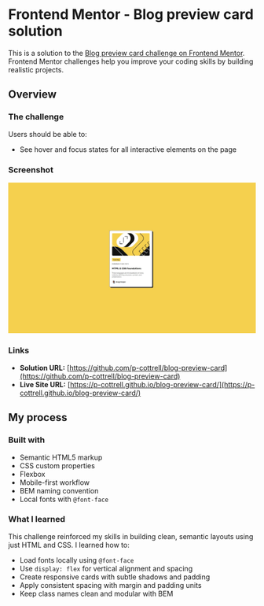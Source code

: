 # Frontend Mentor - Blog preview card solution

This is a solution to the [Blog preview card challenge on Frontend Mentor](https://www.frontendmentor.io/challenges/blog-preview-card-ckPaj01IcS). Frontend Mentor challenges help you improve your coding skills by building realistic projects. 

## Overview

### The challenge

Users should be able to:

- See hover and focus states for all interactive elements on the page

### Screenshot

![Screenshot of solution](./preview.jpg)

### Links

- **Solution URL:** [https://github.com/p-cottrell/blog-preview-card](https://github.com/p-cottrell/blog-preview-card)  
- **Live Site URL:** [https://p-cottrell.github.io/blog-preview-card/](https://p-cottrell.github.io/blog-preview-card/)

## My process

### Built with

- Semantic HTML5 markup  
- CSS custom properties  
- Flexbox  
- Mobile-first workflow  
- BEM naming convention  
- Local fonts with `@font-face`

### What I learned

This challenge reinforced my skills in building clean, semantic layouts using just HTML and CSS. I learned how to:

- Load fonts locally using `@font-face`
- Use `display: flex` for vertical alignment and spacing
- Create responsive cards with subtle shadows and padding
- Apply consistent spacing with margin and padding units
- Keep class names clean and modular with BEM
